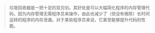 > 垃圾回收器是一把十足的双刃剑。其好处是可以大幅简化程序的内存管理代码，因为内存管理无需程序员来操作，由此也减少了（但没有根除）长时间运转的程序的内存泄漏。对于某些程序员来说，它甚至能够提升代码的性能。